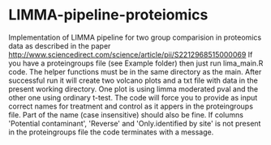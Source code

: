 # LIMMA-pipeline-proteiomics
Implementation of LIMMA pipeline for two group comparision in proteomics data as described in the paper http://www.sciencedirect.com/science/article/pii/S2212968515000069
If you have a proteingroups file (see Example folder) then just run lima_main.R code. The helper functions must be in the same directory as the main. After successful run it will create two volcano plots and a txt file with data in the present working directory. One plot is using limma moderated pval and the other one using ordinary t-test.
The code will force you to provide as input correct names for treatment and control as it appers in the proteingroups file. Part of the name (case insensitive) should also be fine.
If columns 'Potential contaminant', 'Reverse' and 'Only.identified by site' is not present in the proteingroups file the code terminates with a message.
